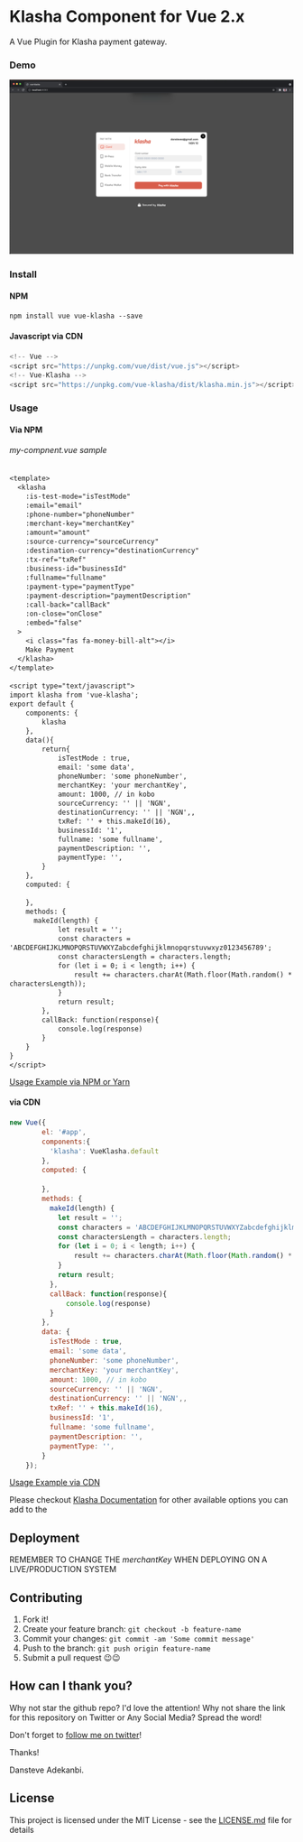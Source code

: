 # Klasha Component for Vue 2.x

A Vue Plugin for Klasha payment gateway.

### Demo

![Demo Image](vue-klasha.png?raw=true "Demo Image")

### Install

#### NPM

```
npm install vue vue-klasha --save
```

#### Javascript via CDN

```javascript 1.8
<!-- Vue -->
<script src="https://unpkg.com/vue/dist/vue.js"></script>
<!-- Vue-Klasha -->
<script src="https://unpkg.com/vue-klasha/dist/klasha.min.js"></script>
```

### Usage

#### Via NPM

###### my-compnent.vue sample

```vue
<template>
  <klasha
    :is-test-mode="isTestMode"
    :email="email"
    :phone-number="phoneNumber"
    :merchant-key="merchantKey"
    :amount="amount"
    :source-currency="sourceCurrency"
    :destination-currency="destinationCurrency"
    :tx-ref="txRef"
    :business-id="businessId"
    :fullname="fullname"
    :payment-type="paymentType"
    :payment-description="paymentDescription"
    :call-back="callBack"
    :on-close="onClose"
    :embed="false"
  >
    <i class="fas fa-money-bill-alt"></i>
    Make Payment
  </klasha>
</template>

<script type="text/javascript">
import klasha from 'vue-klasha';
export default {
    components: {
        klasha
    },
    data(){
        return{
            isTestMode : true,
            email: 'some data',
            phoneNumber: 'some phoneNumber',
            merchantKey: 'your merchantKey',
            amount: 1000, // in kobo
            sourceCurrency: '' || 'NGN',
            destinationCurrency: '' || 'NGN',,
            txRef: '' + this.makeId(16),
            businessId: '1',
            fullname: 'some fullname',
            paymentDescription: '',
            paymentType: '',
        }
    },
    computed: {

    },
    methods: {
      makeId(length) {
            let result = '';
            const characters = 'ABCDEFGHIJKLMNOPQRSTUVWXYZabcdefghijklmnopqrstuvwxyz0123456789';
            const charactersLength = characters.length;
            for (let i = 0; i < length; i++) {
                result += characters.charAt(Math.floor(Math.random() * charactersLength));
            }
            return result;
        },
        callBack: function(response){
            console.log(response)
        }
    }
}
</script>
```

[Usage Example via NPM or Yarn](examples/commonjs/App.vue)

#### via CDN

```javascript 1.8
new Vue({
        el: '#app',
        components:{
          'klasha': VueKlasha.default
        },
        computed: {

        },
        methods: {
          makeId(length) {
            let result = '';
            const characters = 'ABCDEFGHIJKLMNOPQRSTUVWXYZabcdefghijklmnopqrstuvwxyz0123456789';
            const charactersLength = characters.length;
            for (let i = 0; i < length; i++) {
                result += characters.charAt(Math.floor(Math.random() * charactersLength));
            }
            return result;
          },
          callBack: function(response){
              console.log(response)
          }
        },
        data: {
          isTestMode : true,
          email: 'some data',
          phoneNumber: 'some phoneNumber',
          merchantKey: 'your merchantKey',
          amount: 1000, // in kobo
          sourceCurrency: '' || 'NGN',
          destinationCurrency: '' || 'NGN',,
          txRef: '' + this.makeId(16),
          businessId: '1',
          fullname: 'some fullname',
          paymentDescription: '',
          paymentType: '',
        }
    });
```

[Usage Example via CDN](examples/index.html)

Please checkout [Klasha Documentation](https://documenter.getpostman.com/view/8963555/TzJoFgHh) for other available options you can add to the

## Deployment

REMEMBER TO CHANGE THE *merchantKey* WHEN DEPLOYING ON A LIVE/PRODUCTION SYSTEM

## Contributing

1. Fork it!
2. Create your feature branch: `git checkout -b feature-name`
3. Commit your changes: `git commit -am 'Some commit message'`
4. Push to the branch: `git push origin feature-name`
5. Submit a pull request 😉😉

## How can I thank you?

Why not star the github repo? I'd love the attention! Why not share the link for this repository on Twitter or Any Social Media? Spread the word!

Don't forget to [follow me on twitter](https://twitter.com/dansteveade)!

Thanks!

Dansteve Adekanbi.

## License

This project is licensed under the MIT License - see the [LICENSE.md](LICENSE) file for details
